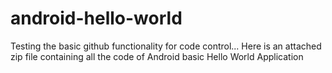 # android-hello-world
Testing the basic github functionality for code control...
Here is an attached zip file containing all the code of Android basic Hello World Application
